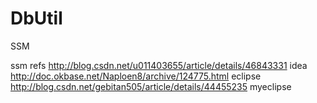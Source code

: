 # DbUtil
SSM

ssm refs http://blog.csdn.net/u011403655/article/details/46843331 idea
http://doc.okbase.net/Naploen8/archive/124775.html eclipse
http://blog.csdn.net/gebitan505/article/details/44455235 myeclipse

